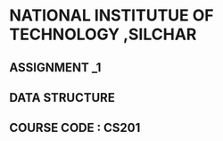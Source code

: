 # NATIONAL INSTITUTUE OF TECHNOLOGY ,SILCHAR
## ASSIGNMENT _1
## DATA STRUCTURE
## COURSE CODE : CS201
